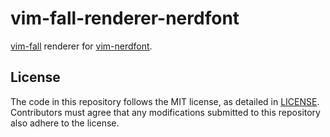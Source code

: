 # vim-fall-renderer-nerdfont

[vim-fall] renderer for [vim-nerdfont].

[vim-fall]: https://github.com/lambdalisue/vim-fall
[vim-nerdfont]: https://github.com/lambdalisue/vim-nerdfont

## License

The code in this repository follows the MIT license, as detailed in
[LICENSE](./LICENSE). Contributors must agree that any modifications submitted
to this repository also adhere to the license.
